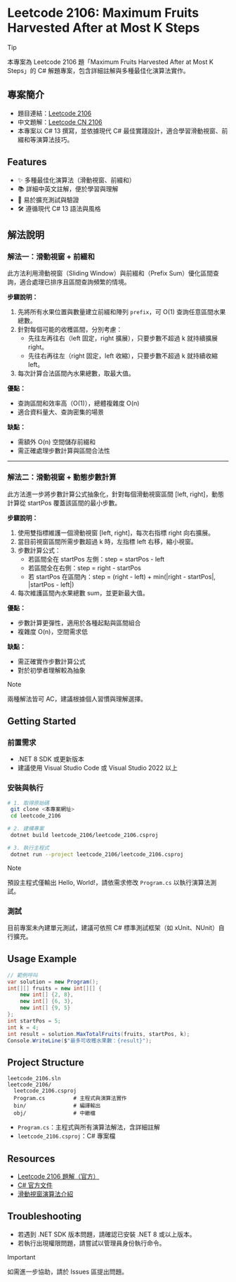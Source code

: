 # Leetcode 2106: Maximum Fruits Harvested After at Most K Steps

> [!TIP]
> 本專案為 Leetcode 2106 題「Maximum Fruits Harvested After at Most K Steps」的 C# 解題專案，包含詳細註解與多種最佳化演算法實作。

## 專案簡介

- 題目連結：[Leetcode 2106](https://leetcode.com/problems/maximum-fruits-harvested-after-at-most-k-steps/)
- 中文題解：[Leetcode CN 2106](https://leetcode.cn/problems/maximum-fruits-harvested-after-at-most-k-steps/)
- 本專案以 C# 13 撰寫，並依據現代 C# 最佳實踐設計，適合學習滑動視窗、前綴和等演算法技巧。

## Features

- ✨ 多種最佳化演算法（滑動視窗、前綴和）
- 📚 詳細中英文註解，便於學習與理解
- 🧪 易於擴充測試與驗證
- 🛠️ 遵循現代 C# 13 語法與風格

## 解法說明

### 解法一：滑動視窗 + 前綴和

此方法利用滑動視窗（Sliding Window）與前綴和（Prefix Sum）優化區間查詢，適合處理已排序且區間查詢頻繁的情境。

**步驟說明：**
1. 先將所有水果位置與數量建立前綴和陣列 `prefix`，可 O(1) 查詢任意區間水果總數。
2. 針對每個可能的收穫區間，分別考慮：
   - 先往左再往右（left 固定，right 擴展），只要步數不超過 k 就持續擴展 right。
   - 先往右再往左（right 固定，left 收縮），只要步數不超過 k 就持續收縮 left。
3. 每次計算合法區間內水果總數，取最大值。

**優點：**
- 查詢區間和效率高（O(1)），總體複雜度 O(n)
- 適合資料量大、查詢密集的場景

**缺點：**
- 需額外 O(n) 空間儲存前綴和
- 需正確處理步數計算與區間合法性

---

### 解法二：滑動視窗 + 動態步數計算

此方法進一步將步數計算公式抽象化，針對每個滑動視窗區間 [left, right]，動態計算從 startPos 覆蓋該區間的最小步數。

**步驟說明：**
1. 使用雙指標維護一個滑動視窗 [left, right]，每次右指標 right 向右擴展。
2. 當目前視窗區間所需步數超過 k 時，左指標 left 右移，縮小視窗。
3. 步數計算公式：
   - 若區間全在 startPos 左側：step = startPos - left
   - 若區間全在右側：step = right - startPos
   - 若 startPos 在區間內：step = (right - left) + min(|right - startPos|, |startPos - left|)
4. 每次維護區間內水果總數 sum，並更新最大值。

**優點：**
- 步數計算更彈性，適用於各種起點與區間組合
- 複雜度 O(n)，空間需求低

**缺點：**
- 需正確實作步數計算公式
- 對於初學者理解較為抽象

> [!NOTE]
> 兩種解法皆可 AC，建議根據個人習慣與理解選擇。

## Getting Started

### 前置需求
- .NET 8 SDK 或更新版本
- 建議使用 Visual Studio Code 或 Visual Studio 2022 以上

### 安裝與執行

```bash
# 1. 取得原始碼
 git clone <本專案網址>
 cd leetcode_2106

# 2. 建構專案
 dotnet build leetcode_2106/leetcode_2106.csproj

# 3. 執行主程式
 dotnet run --project leetcode_2106/leetcode_2106.csproj
```

> [!NOTE]
> 預設主程式僅輸出 Hello, World!，請依需求修改 `Program.cs` 以執行演算法測試。

### 測試

目前專案未內建單元測試，建議可依照 C# 標準測試框架（如 xUnit、NUnit）自行擴充。

## Usage Example

```csharp
// 範例呼叫
var solution = new Program();
int[][] fruits = new int[][] {
    new int[] {2, 8},
    new int[] {6, 3},
    new int[] {9, 5}
};
int startPos = 5;
int k = 4;
int result = solution.MaxTotalFruits(fruits, startPos, k);
Console.WriteLine($"最多可收穫水果數：{result}");
```

## Project Structure

```
leetcode_2106.sln
leetcode_2106/
  leetcode_2106.csproj
  Program.cs         # 主程式與演算法實作
  bin/               # 編譯輸出
  obj/               # 中繼檔
```

- `Program.cs`：主程式與所有演算法解法，含詳細註解
- `leetcode_2106.csproj`：C# 專案檔

## Resources

- [Leetcode 2106 題解（官方）](https://leetcode.cn/problems/maximum-fruits-harvested-after-at-most-k-steps/solutions/2254268/zhai-shui-guo-by-leetcode-solution-4j9v/)
- [C# 官方文件](https://learn.microsoft.com/dotnet/csharp/)
- [滑動視窗演算法介紹](https://labuladong.github.io/algo/di-yi-zhan-da78c/shou-ba-sh-48c1d/)

## Troubleshooting

- 若遇到 .NET SDK 版本問題，請確認已安裝 .NET 8 或以上版本。
- 若執行出現權限問題，請嘗試以管理員身份執行命令。

> [!IMPORTANT]
> 如需進一步協助，請於 Issues 區提出問題。
